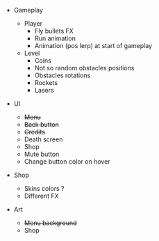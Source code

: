 * Gameplay
    * Player
        * Fly bullets FX
        * Run animation
        * Animation (pos lerp) at start of gameplay
    * Level
        * Coins
        * Not so random obstacles positions
        * Obstacles rotations
        * Rockets
        * Lasers
    

* UI
    * ~~Menu~~
    * ~~Back button~~
    * ~~Credits~~
    * Death screen
    * Shop
    * Mute button
    * Change button color on hover
    
* Shop
    * Skins colors ?
    * Different FX

* Art
    * ~~Menu background~~
    * Shop
    